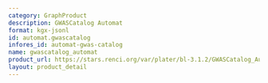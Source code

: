 ```yaml
---
category: GraphProduct
description: GWASCatalog Automat
format: kgx-jsonl
id: automat.gwascatalog
infores_id: automat-gwas-catalog
name: gwascatalog_automat
product_url: https://stars.renci.org/var/plater/bl-3.1.2/GWASCatalog_Automat/latest/kgx_files
layout: product_detail
---
```

